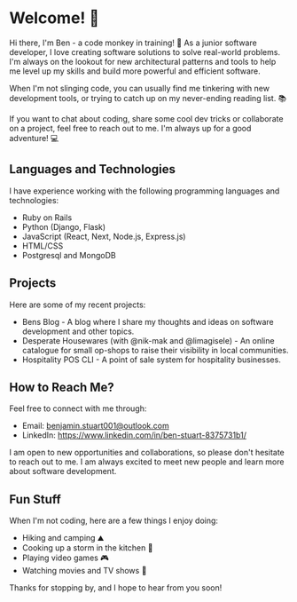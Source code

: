 # Welcome! 👋

Hi there, I'm Ben - a code monkey in training! 🐒 As a junior software developer, I love creating software solutions to solve real-world problems. I'm always on the lookout for new architectural patterns and tools to help me level up my skills and build more powerful and efficient software.

When I'm not slinging code, you can usually find me tinkering with new development tools, or trying to catch up on my never-ending reading list. 📚

If you want to chat about coding, share some cool dev tricks or collaborate on a project, feel free to reach out to me. I'm always up for a good adventure! 💻
## Languages and Technologies

I have experience working with the following programming languages and technologies:

- Ruby on Rails
- Python (Django, Flask)
- JavaScript (React, Next, Node.js, Express.js)
- HTML/CSS
- Postgresql and MongoDB

## Projects

Here are some of my recent projects:

- Bens Blog - A blog where I share my thoughts and ideas on software development and other topics.
- Desperate Housewares (with @nik-mak and @limagisele) - An online catalogue for small op-shops to raise their visibility in local communities.
- Hospitality POS CLI - A point of sale system for hospitality businesses.

## How to Reach Me?

Feel free to connect with me through:

- Email: benjamin.stuart001@outlook.com
- LinkedIn: https://www.linkedin.com/in/ben-stuart-8375731b1/

I am open to new opportunities and collaborations, so please don't hesitate to reach out to me. I am always excited to meet new people and learn more about software development.

## Fun Stuff

When I'm not coding, here are a few things I enjoy doing:

- Hiking and camping ⛰️
- Cooking up a storm in the kitchen 🍳
- Playing video games 🎮
- Watching movies and TV shows 🎥

Thanks for stopping by, and I hope to hear from you soon!
